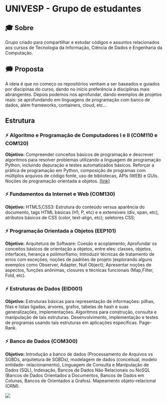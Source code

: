 # UNIVESP - Grupo de estudantes

## :mortar_board: Sobre
Grupo criado para compartilhar e estudar códigos e assuntos relacionados aos cursos de Tecnologia da Informação,  Ciência de Dados e Engenharia da Computação. 

## :right_anger_bubble:	 Proposta
A ideia é que no começo os repositórios venham a ser baseados e guiados por discipinas do curso, dando no início preferência à disciplinas mais abrangentes. Depois podemos nos aprofundar, dando exemplos de projetos reais: se aprofundando em linguagens de programação com  banco de dados, além frameworks, containers, cloud, etc... 


## Estrutura

### :zap: Algoritmo e Programação de Computadores I e II (COM110 e COM120)

__Objetivo:__ Compreender conceitos básicos de programação e descrever algoritmos para resolver problemas utilizando a linguagem de programação Python, incluindo depuração e testes automatizados básicos.
Reforçar a prática de programação em Python, composição de programas com múltiplos arquivos de código fonte, uso de bibliotecas, APIs (WEB) e GUIs. Noções de programação orientada a objetos.
[[link]](https://github.com/UNIVESP-21/algoritmos-programacao-computadores-I-e-II)

### :zap: Fundamentos da Internet e Web (COM130)
__Objetivo:__ HTML5,CSS3: Estrutura do conteúdo versus aparência do documento, tags HTML básicas (H1, P, etc) e e extensíveis (div, span, etc), atributos básicos de CSS (color, text-align, etc); seletores CSS;

### :zap: Programação Orientada a Objetos (EEP101)
__Objetivo:__ Arquitetura de Software: Coesão e acoplamento; Aprofundar os conceitos básicos de orientação a objetos, entre eles: classes, objetos, interfaces, herança e polimorfismo; Introduzir técnicas de tratamento de erros com exceções; noções de padrões de projeto (explorando alguns exemplos como Observer, Adapter, Null Object); Apresentar noções de aspectos, funções anônimas, closures e técnicas funcionais (Map,Filter, Fold, etc).

### :zap: Estruturas de Dados (EID001)
__Objetivo:__ Estruturas básicas para representação de informações: pilhas, filas e listas ligadas, árvores, grafos, tabelas de hash e suas generalizações, implementações. Algoritmos para construção, consulta e manipulação de tais estruturas. Desenvolvimento, implementação e testes de programas usando tais estruturas em aplicações específicas. Page-Rank.

### :zap: Banco de Dados (COM300)
__Objetivo:__ Introdução a banco de dados (Processamento de Arquivos vs SGBDs, arquitetura de SGBDs), modelagem de dados (conceitual, modelo entidade-
relacionamento), Linguagem de Consulta e Manipulação de Dados (SQL), Indexação, Bancos de Dados Não Relacionais ou NoSQL (Bancos de Dados Orientados a
Documentos, Bancos de Dados em Colunas, Bancos de Orientados a Grafos). Mapeamento objeto-relacional (ORM).

![](https://komarev.com/ghpvc/?username=Univesp-Computacao)
